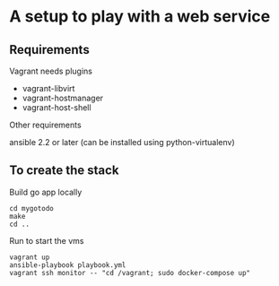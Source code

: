 # A setup to play with a web service

## Requirements
Vagrant needs plugins

- vagrant-libvirt
- vagrant-hostmanager
- vagrant-host-shell

Other requirements

ansible 2.2 or later
(can be installed using python-virtualenv)

## To create the stack

Build go app locally

    cd mygotodo
    make
    cd ..

Run to start the vms

    vagrant up
    ansible-playbook playbook.yml
    vagrant ssh monitor -- "cd /vagrant; sudo docker-compose up"

